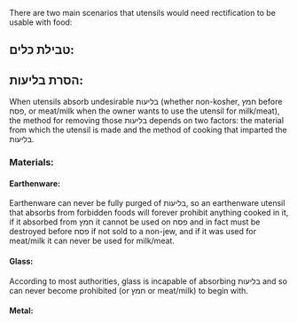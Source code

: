 There are two main scenarios that utensils would need rectification to be usable with food:

## טבילת כלים:

## הסרת בליעות:
When utensils absorb undesirable בליעות (whether non-kosher, חמץ before פסח, or  meat/milk when the owner wants to use the utensil for milk/meat), the method for removing those בליעות depends on two factors: the material from which the utensil is made and the method of cooking that imparted the בליעות.
### Materials:
#### Earthenware:
Earthenware can never be fully purged of בליעות, so an earthenware utensil that absorbs from forbidden foods will forever prohibit anything cooked in it, if it absorbed from חמץ it cannot be used on פסח and in fact must be destroyed before פסח if not sold to a non-jew, and if it was used for meat/milk it can never be used for milk/meat.

#### Glass: 
According to most authorities, glass is incapable of absorbing בליעות and so can never become prohibited (or חמץ or meat/milk) to begin with.
#### Metal:
